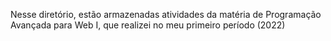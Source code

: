 Nesse diretório, estão armazenadas atividades da matéria de Programação Avançada para Web I, que realizei no meu primeiro período (2022)
